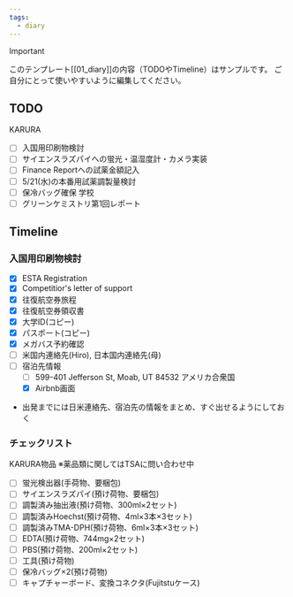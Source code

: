 ```yaml
---
tags:
  - diary
---
```

> [!IMPORTANT]
> このテンプレート[[01_diary]]の内容（TODOやTimeline）はサンプルです。
> ご自分にとって使いやすいように編集してください。

## TODO
KARURA
- [ ] 入国用印刷物検討
- [ ] サイエンスラズパイへの蛍光・温湿度計・カメラ実装
- [ ] Finance Reportへの試薬金額記入
- [ ] 5/21(水)の本番用試薬調製量検討
- [ ] 保冷バッグ確保
学校
 - [ ] グリーンケミストリ第1回レポート

## Timeline
### 入国用印刷物検討
 - [x] ESTA Registration
 - [x] Competitior's letter of support
 - [x] 往復航空券旅程
 - [x] 往復航空券領収書
 - [x] 大学ID(コピー)
 - [x] パスポート(コピー)
 - [x] メガバス予約確認
 - [ ] 米国内連絡先(Hiro), 日本国内連絡先(母)
 - [ ] 宿泊先情報
	 - [ ] 599-401 Jefferson St, Moab, UT 84532 アメリカ合衆国
	 - [x] Airbnb画面
 - 出発までには日米連絡先、宿泊先の情報をまとめ、すぐ出せるようにしておく

### チェックリスト
KARURA物品
※薬品類に関してはTSAに問い合わせ中
- [ ] 蛍光検出器(手荷物、要梱包)
- [ ] サイエンスラズパイ(預け荷物、要梱包)
- [ ] 調製済み抽出液(預け荷物、300ml×2セット)
- [ ] 調製済みHoechst(預け荷物、4ml×3本×3セット)
- [ ] 調製済みTMA-DPH(預け荷物、6ml×3本×3セット)
- [ ] EDTA(預け荷物、744mg×2セット)
- [ ] PBS(預け荷物、200ml×2セット)
- [ ] 工具(預け荷物)
- [ ] 保冷バッグ×2(預け荷物)
- [ ] キャプチャーボード、変換コネクタ(Fujitstuケース)